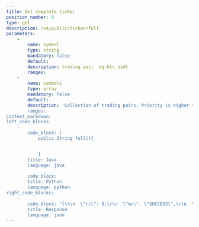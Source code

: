 ```yaml
---
title: Get complete ticker
position_number: 6
type: get
description: /v4/public/ticker/full
parameters:
    -
        name: symbol
        type: string
        mandatory: false
        default:
        description: trading pair  eg:btc_usdt
        ranges:
    -
        name: symbols
        type: array
        mandatory: false
        default:
        description: 'Collection of trading pairs. Priority is higher than symbol. eg: btc_usdt,eth_usdt''
        ranges:
content_markdown:
left_code_blocks:
    -
        code_block: |-
            public String full(){


            }
        title: Java
        language: java
    -
        code_block:
        title: Python
        language: python
right_code_blocks:
    -
        code_block: "{\r\n  \"rc\": 0,\r\n  \"mc\": \"SUCCESS\",\r\n  \"ma\": [],\r\n  \"result\": [\r\n    {\r\n      \"s\": \"btc_usdt\",     //symbol\r\n      \"t\": 1661856036925,  //time\r\n      \"cv\": \"0.0000\",      //change value\r\n      \"cr\": \"0.00\",        //change rate\r\n      \"o\": \"9000.0000\",    //open price\r\n      \"l\": \"9000.0000\",    //low\r\n      \"h\": \"9000.0000\",    //high\r\n      \"c\": \"9000.0000\",    //close price\r\n      \"q\": \"0.0136\",       //quantity\r\n      \"v\": \"122.9940\",     //volume\r\n      \"ap\": null,          //asks price(sell one price)\r\n      \"aq\": null,          //asks qty(sell one quantity)\r\n      \"bp\": null,           //bids price(buy one price)\r\n      \"bq\": null           //bids qty(buy one quantity)\r\n    }\r\n  ]\r\n}"
        title: Response
        language: json
---
```

